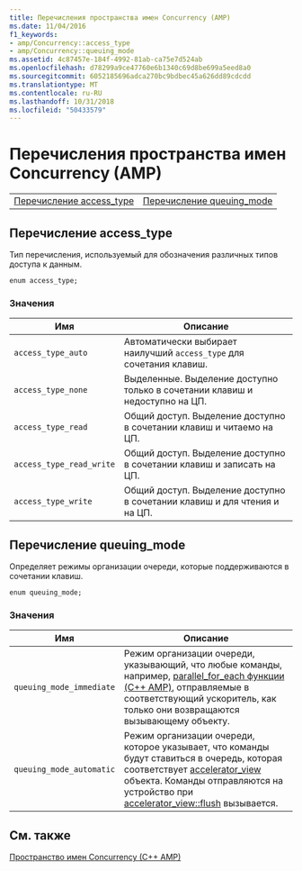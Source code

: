 ```yaml
---
title: Перечисления пространства имен Concurrency (AMP)
ms.date: 11/04/2016
f1_keywords:
- amp/Concurrency::access_type
- amp/Concurrency::queuing_mode
ms.assetid: 4c87457e-184f-4992-81ab-ca75e7d524ab
ms.openlocfilehash: d78299a9ce47760e6b1340c69d8be699a5eed8a0
ms.sourcegitcommit: 6052185696adca270bc9bdbec45a626dd89cdcdd
ms.translationtype: MT
ms.contentlocale: ru-RU
ms.lasthandoff: 10/31/2018
ms.locfileid: "50433579"
---
```

# <a name="concurrency-namespace-enums-amp"></a>Перечисления пространства имен Concurrency (AMP)

|||
|-|-|
|[Перечисление access_type](#access_type)|[Перечисление queuing_mode](#queuing_mode)|

##  <a name="access_type"></a>  Перечисление access_type

Тип перечисления, используемый для обозначения различных типов доступа к данным.

```
enum access_type;
```

### <a name="values"></a>Значения

|Имя|Описание|
|----------|-----------------|
|`access_type_auto`|Автоматически выбирает наилучший `access_type` для сочетания клавиш.|
|`access_type_none`|Выделенные. Выделение доступно только в сочетании клавиш и недоступно на ЦП.|
|`access_type_read`|Общий доступ. Выделение доступно в сочетании клавиш и читаемо на ЦП.|
|`access_type_read_write`|Общий доступ. Выделение доступно в сочетании клавиш и записать на ЦП.|
|`access_type_write`|Общий доступ. Выделение доступно в сочетании клавиш и для чтения и на ЦП.|

##  <a name="queuing_mode"></a>  Перечисление queuing_mode

Определяет режимы организации очереди, которые поддерживаются в сочетании клавиш.

```
enum queuing_mode;
```

### <a name="values"></a>Значения

|Имя|Описание|
|----------|-----------------|
|`queuing_mode_immediate`|Режим организации очереди, указывающий, что любые команды, например, [parallel_for_each функции (C++ AMP)](concurrency-namespace-functions-amp.md#parallel_for_each), отправляемые в соответствующий ускоритель, как только они возвращаются вызывающему объекту.|
|`queuing_mode_automatic`|Режим организации очереди, которое указывает, что команды будут ставиться в очередь, которая соответствует [accelerator_view](accelerator-view-class.md) объекта. Команды отправляются на устройство при [accelerator_view::flush](accelerator-view-class.md#flush) вызывается.|

## <a name="see-also"></a>См. также

[Пространство имен Concurrency (C++ AMP)](concurrency-namespace-cpp-amp.md)
